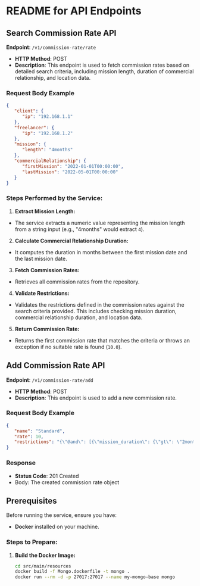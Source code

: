 # README for API Endpoints

## Search Commission Rate API

**Endpoint**: `/v1/commission-rate/rate`

- **HTTP Method**: POST
- **Description**: This endpoint is used to fetch commission rates based on detailed search criteria, including mission length, duration of commercial relationship, and location data.

### Request Body Example

```json
{
   "client": {
      "ip": "192.168.1.1"
   },
   "freelancer": {
      "ip": "192.168.1.2"
   },
   "mission": {
      "length": "4months"
   },
   "commercialRelationship": {
      "firstMission": "2022-01-01T00:00:00",
      "lastMission": "2022-05-01T00:00:00"
   }
}
```

### Steps Performed by the Service:

1. **Extract Mission Length:**
- The service extracts a numeric value representing the mission length from a string input (e.g., "4months" would extract `4`).

2. **Calculate Commercial Relationship Duration:**
- It computes the duration in months between the first mission date and the last mission date.

3. **Fetch Commission Rates:**
- Retrieves all commission rates from the repository.

4. **Validate Restrictions:**
- Validates the restrictions defined in the commission rates against the search criteria provided. This includes checking mission duration, commercial relationship duration, and location data.

5. **Return Commission Rate:**
- Returns the first commission rate that matches the criteria or throws an exception if no suitable rate is found (`10.0`).


## Add Commission Rate API

**Endpoint**: `/v1/commission-rate/add`

- **HTTP Method**: POST
- **Description**: This endpoint is used to add a new commission rate.

### Request Body Example

```json
{
   "name": "Standard",
   "rate": 10,
   "restrictions": "{\"@and\": [{\"mission_duration\": {\"gt\": \"2months\"}}, {\"commercial_relationship_duration\": {\"gt\": \"2months\"}}], \"@client.location\": {\"country\": \"ES\"}, \"@freelancer.location\": {\"country\": \"ES\"}}"
}
```
### Response
- **Status Code**: 201 Created
- Body: The created commission rate object

## Prerequisites

Before running the service, ensure you have:

- **Docker** installed on your machine.

### Steps to Prepare:

1. **Build the Docker Image:**
   ```bash
   cd src/main/resources
   docker build -f Mongo.dockerfile -t mongo .
   docker run --rm -d -p 27017:27017 --name my-mongo-base mongo